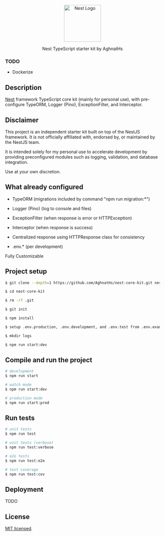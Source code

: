 <p align="center">
  <a href="http://nestjs.com/" target="blank"><img src="https://nestjs.com/img/logo-small.svg" width="120" alt="Nest Logo" /></a>
</p>

[circleci-image]: https://img.shields.io/circleci/build/github/nestjs/nest/master?token=abc123def456
[circleci-url]: https://circleci.com/gh/nestjs/nest

  <p align="center">Nest TypeScript starter kit by AghnatHs</p>
    <p align="center">

### TODO

- Dockerize

## Description

[Nest](https://github.com/nestjs/nest) framework TypeScript core kit (mainly for personal use), with pre-configure TypeORM, Logger (Pino), ExceptionFilter, and Interceptor.

## Disclaimer

This project is an independent starter kit built on top of the NestJS framework. It is not officially affiliated with, endorsed by, or maintained by the NestJS team.

It is intended solely for my personal use to accelerate development by providing preconfigured modules such as logging, validation, and database integration.

Use at your own discretion.

## What already configured

- TypeORM (migrations included by command "npm run migration:*")
- Logger (Pino) (log to console and files)
- ExceptionFilter (when response is error or HTTPException)
- Interceptor (when response is success)

- Centralized response using HTTPResponse class for consistency
- .env.* (per development) 

Fully Customizable

## Project setup

```bash
$ git clone --depth=1 https://github.com/AghnatHs/nest-core-kit.git nest-core-kit

$ cd nest-core-kit

$ rm -rf .git

$ git init

$ npm install

$ setup .env.production, .env.development, and .env.test from .env.example

$ mkdir logs

$ npm run start:dev
```

## Compile and run the project

```bash
# development
$ npm run start

# watch mode
$ npm run start:dev

# production mode
$ npm run start:prod
```

## Run tests

```bash
# unit tests
$ npm run test

# unit tests (verbose)
$ npm run test:verbose

# e2e tests
$ npm run test:e2e

# test coverage
$ npm run test:cov
```

## Deployment

TODO

## License

[MIT licensed](https://github.com/AghnatHs/nest-core-kit/blob/main/LICENSE).
